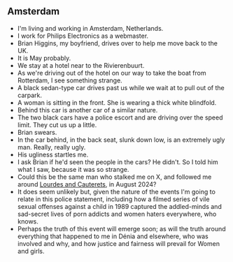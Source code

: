 ## Amsterdam

- I'm living and working in Amsterdam, Netherlands.
- I work for Philips Electronics as a webmaster.
- Brian Higgins, my boyfriend, drives over to help me move back to the UK.
- It is May probably.
- We stay at a hotel near to the Rivierenbuurt.
- As we're driving out of the hotel on our way to take the boat from Rotterdam, I see something strange.
- A black sedan-type car drives past us while we wait at to pull out of the carpark.
- A woman is sitting in the front. She is wearing a thick white blindfold.
- Behind this car is another car of a similar nature. 
- The two black cars have a police escort and are driving over the speed limit. They cut us up a little.
- Brian swears.
- In the car behind, in the back seat, slunk down low, is an extremely ugly man. Really, really ugly.
- His ugliness startles me.
- I ask Brian if he'd seen the people in the cars? He didn't. So I told him what I saw, because it was so strange. 
- Could this be the same man who stalked me on X, and followed me around [Lourdes and Cauterets](../2024/august.md#followed-by-the-gypsy-in-france), in August 2024?
- It does seem unlikely but, given the nature of the events I'm going to relate in this police statement, including how a filmed series of vile sexual offenses against a child in 1989 captured the addled-minds and sad-secret lives of porn addicts and women haters everywhere, who knows.
- Perhaps the truth of this event will emerge soon; as will the truth around everything that happened to me in Dénia and elsewhere, who was involved and why, and how justice and fairness will prevail for Women and girls.

